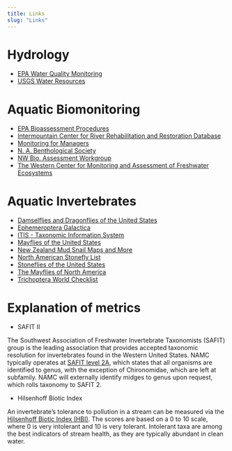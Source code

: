 ```yaml
---
title: Links
slug: "Links"
---
```


# Hydrology

- [EPA Water Quality Monitoring](http://www.epa.gov/owow/monitoring/rbp/)
- [USGS Water Resources](http://h2o.usgs.gov)

# Aquatic Biomonitoring

- [EPA Bioassessment Procedures](http://www.epa.gov/bioindicators)
- [Intermountain  Center for River Rehabilitation and Restoration Database](http://www.cnr.usu.edu/icrrr/htm/utah-restoration-database)
- [Monitoring for Managers](http://www.icbemp.gov/spatial/lee_monitor/)
- [N. A. Benthological Society](http://www.benthos.org)
- [NW Bio. Assessment Workgroup](http://www.epa.gov/r10earth/offices/oea/aqbioass.html)
- [The Western Center for Monitoring and Assessment of Freshwater Ecosystems](http://www.qcnr.usu.edu/wmc/)

# Aquatic Invertebrates

- [Damselflies and Dragonflies of the United States](http://www.npwrc.usgs.gov/resource/distr/Insects/Dfly/DFLYUSA.HTM)
- [Ephemeroptera Galactica](http://www.famu.org/mayfly/index.html)
- [ITIS - Taxonomic Information System](http://www.itis.gov)
- [Mayflies of the United States](http://www.npwrc.usgs.gov/resource/distr/insects/mfly/mflyusa.htm)
- [New Zealand Mud Snail Maps and More](http://www.esg.montana.edu/aim/mollusca/nzms/)
- [North American Stonefly List](http://www.mc.edu/%7Estark/stonefly.html)
- [Stoneflies of the United States](http://www.npwrc.usgs.gov/resource/distr/insects/sfly/sflyusa.htm)
- [The Mayflies of North America](http://www.entm.purdue.edu/entomology/research/mayfly/contents.html)
- [Trichoptera World Checklist](http://entweb.clemson.edu/database/trichopt/)

# Explanation of metrics

* SAFIT II

The Southwest Association of Freshwater Invertebrate Taxonomists (SAFIT) group is the leading association that provides accepted taxonomic resolution for invertebrates found in the Western United States. NAMC typically operates at [SAFIT level 2A](https://www.safit.org/level2a.php), which states that all organisms are identified to genus, with the exception of Chironomidae, which are left at subfamily. NAMC will externally identify midges to genus upon request, which rolls taxonomy to SAFIT 2.

* Hilsenhoff Biotic Index

An invertebrate’s tolerance to pollution in a stream can be measured via the [Hilsenhoff Biotic Index (HBI)](http://cfb.unh.edu/StreamKey/html/biotic_indicators/indices/Hilsenhoff.html). The scores are based on a 0 to 10 scale, where 0 is very intolerant and 10 is very tolerant. Intolerant taxa are among the best indicators of stream health, as they are typically abundant in clean water.
